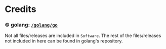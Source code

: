 # Credits

### © golang: [`/golang/go`](https://github.com/golang/go)

Not all files/releases are included in `Software`. The rest of the files/releases not included in here can be found in golang's repository.
